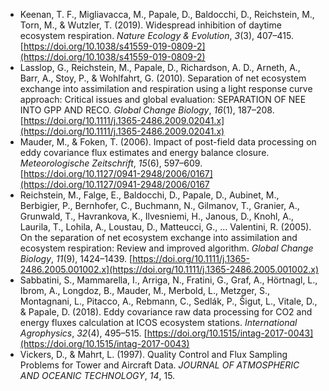 *   Keenan, T. F., Migliavacca, M., Papale, D., Baldocchi, D., Reichstein, M., Torn, M., & Wutzler, T. (2019). Widespread inhibition of daytime ecosystem respiration. _Nature Ecology & Evolution_, _3_(3), 407–415. [https://doi.org/10.1038/s41559-019-0809-2](https://doi.org/10.1038/s41559-019-0809-2)
*   Lasslop, G., Reichstein, M., Papale, D., Richardson, A. D., Arneth, A., Barr, A., Stoy, P., & Wohlfahrt, G. (2010). Separation of net ecosystem exchange into assimilation and respiration using a light response curve approach: Critical issues and global evaluation: SEPARATION OF NEE INTO GPP AND RECO. _Global Change Biology_, _16_(1), 187–208. [https://doi.org/10.1111/j.1365-2486.2009.02041.x](https://doi.org/10.1111/j.1365-2486.2009.02041.x)
* Mauder, M., & Foken, T. (2006). Impact of post-field data processing on eddy covariance flux estimates and energy balance closure. _Meteorologische Zeitschrift_, _15_(6), 597–609. [https://doi.org/10.1127/0941-2948/2006/0167](https://doi.org/10.1127/0941-2948/2006/0167
*   Reichstein, M., Falge, E., Baldocchi, D., Papale, D., Aubinet, M., Berbigier, P., Bernhofer, C., Buchmann, N., Gilmanov, T., Granier, A., Grunwald, T., Havrankova, K., Ilvesniemi, H., Janous, D., Knohl, A., Laurila, T., Lohila, A., Loustau, D., Matteucci, G., … Valentini, R. (2005). On the separation of net ecosystem exchange into assimilation and ecosystem respiration: Review and improved algorithm. _Global Change Biology_, _11_(9), 1424–1439. [https://doi.org/10.1111/j.1365-2486.2005.001002.x](https://doi.org/10.1111/j.1365-2486.2005.001002.x)
* Sabbatini, S., Mammarella, I., Arriga, N., Fratini, G., Graf, A., Hörtnagl, L., Ibrom, A., Longdoz, B., Mauder, M., Merbold, L., Metzger, S., Montagnani, L., Pitacco, A., Rebmann, C., Sedlák, P., Šigut, L., Vitale, D., & Papale, D. (2018). Eddy covariance raw data processing for CO2 and energy fluxes calculation at ICOS ecosystem stations. _International Agrophysics_, _32_(4), 495–515. [https://doi.org/10.1515/intag-2017-0043](https://doi.org/10.1515/intag-2017-0043)
* Vickers, D., & Mahrt, L. (1997). Quality Control and Flux Sampling Problems for Tower and Aircraft Data. _JOURNAL OF ATMOSPHERIC AND OCEANIC TECHNOLOGY_, _14_, 15.


